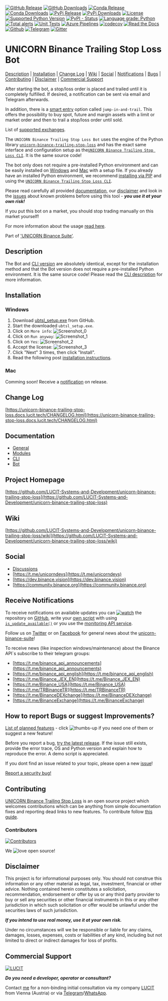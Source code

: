 [![GitHub Release](https://img.shields.io/github/release/LUCIT-Systems-and-Development/unicorn-binance-trailing-stop-loss.svg?label=github)](https://github.com/LUCIT-Systems-and-Development/unicorn-binance-trailing-stop-loss/releases)
[![GitHub Downloads](https://img.shields.io/github/downloads/LUCIT-Systems-and-Development/unicorn-binance-trailing-stop-loss/total?color=blue)](https://github.com/LUCIT-Systems-and-Development/unicorn-binance-trailing-stop-loss/releases)
[![Conda Release](https://img.shields.io/conda/vn/conda-forge/unicorn-binance-trailing-stop-loss.svg?color=blue)](https://anaconda.org/conda-forge/unicorn-binance-trailing-stop-loss)
[![Conda Downloads](https://img.shields.io/conda/dn/conda-forge/unicorn-binance-trailing-stop-loss.svg?color=blue)](https://anaconda.org/conda-forge/unicorn-binance-trailing-stop-loss)
[![PyPi Release](https://img.shields.io/pypi/v/unicorn-binance-trailing-stop-loss?color=blue)](https://pypi.org/project/unicorn-binance-trailing-stop-loss/)
[![PyPi Downloads](https://pepy.tech/badge/unicorn-binance-trailing-stop-loss)](https://pepy.tech/project/unicorn-binance-trailing-stop-loss)
[![License](https://img.shields.io/github/license/LUCIT-Systems-and-Development/unicorn-binance-trailing-stop-loss.svg?color=blue)](https://github.com/LUCIT-Systems-and-Development/unicorn-binance-trailing-stop-loss/blob/master/LICENSE)
[![Supported Python Version](https://img.shields.io/pypi/pyversions/unicorn_binance_trailing_stop_loss.svg)](https://www.python.org/downloads/)
[![PyPI - Status](https://img.shields.io/pypi/status/unicorn_binance_trailing_stop_loss.svg)](https://github.com/LUCIT-Systems-and-Development/unicorn-binance-trailing-stop-loss/issues)
[![Language grade: Python](https://img.shields.io/lgtm/grade/python/g/LUCIT-Systems-and-Development/unicorn-binance-trailing-stop-loss.svg?logo=lgtm&logoWidth=18)](https://lgtm.com/projects/g/LUCIT-Systems-and-Development/unicorn-binance-trailing-stop-loss/context:python)
[![Total alerts](https://img.shields.io/lgtm/alerts/g/LUCIT-Systems-and-Development/unicorn-binance-trailing-stop-loss.svg?logo=lgtm&logoWidth=18)](https://lgtm.com/projects/g/LUCIT-Systems-and-Development/unicorn-binance-trailing-stop-loss/alerts/)
[![Unit Tests](https://github.com/LUCIT-Systems-and-Development/unicorn-binance-trailing-stop-loss/actions/workflows/unit-tests.yml/badge.svg)](https://github.com/LUCIT-Systems-and-Development/unicorn-binance-trailing-stop-loss/actions/workflows/unit-tests.yml)
[![Azure Pipelines](https://dev.azure.com/conda-forge/feedstock-builds/_apis/build/status/unicorn-binance-trailing-stop-loss-feedstock?branchName=main)](https://dev.azure.com/conda-forge/feedstock-builds/_build/latest?definitionId=15698&branchName=main)
[![codecov](https://codecov.io/gh/LUCIT-Systems-and-Development/unicorn-binance-trailing-stop-loss/branch/master/graph/badge.svg?token=5I03AZ3F5S)](https://codecov.io/gh/LUCIT-Systems-and-Development/unicorn-binance-trailing-stop-loss)
[![Read the Docs](https://img.shields.io/badge/read-%20docs-yellow)](https://unicorn-binance-trailing-stop-loss.docs.lucit.tech/Bot.html)
[![Github](https://img.shields.io/badge/source-github-yellow)](https://github.com/LUCIT-Systems-and-Development/unicorn-binance-trailing-stop-loss)
[![Telegram](https://img.shields.io/badge/chat-telegram-yellow)](https://t.me/unicorndevs)
[![Gitter](https://badges.gitter.im/unicorn-binance-suite/unicorn-binance-trailing-stop-loss.svg)](https://gitter.im/unicorn-binance-suite/unicorn-binance-trailing-stop-loss?utm_source=badge&utm_medium=badge&utm_campaign=pr-badge&utm_content=badge)

# UNICORN Binance Trailing Stop Loss Bot

[Description](#description) | [Installation](#installation) | [Change Log](#change-log) | [Wiki](#wiki) | 
[Social](#social) | [Notifications](#receive-notifications) | [Bugs](#how-to-report-bugs-or-suggest-improvements) | 
[Contributing](#contributing) | [Disclaimer](#disclaimer) | [Commercial Support](#commercial-support)

After starting the bot, a stop/loss order is placed and trailed until it is completely fulfilled. If desired, a 
notification can be sent via email and Telegram afterwards.

In addition, there is a [smart entry](https://www.lucit.tech/ubtsl-cli.html#smart-entry) option called 
`jump-in-and-trail`. This offers the possibility to buy spot, future and margin assets with a limit or market order 
and then to trail a stop/loss order until sold.

List of [supported exchanges](https://www.lucit.tech/ubtsl-cli.html#description).

The `UNICORN Binance Trailing Stop Loss Bot` uses the engine of the Python library [`unicorn-binance-trailing-stop-loss`](https://www.lucit.tech/unicorn-binance-trailing-stop-loss.html)
and has the exact same interface and configuration setup as the[`UNICORN Binance Trailing Stop Loss CLI`](https://www.lucit.tech/ubtsl-cli.html).
It is the same source code!

The bot only does not require a pre-installed Python environment and can be easily installed on [Windows](https://www.lucit.tech/unicorn-binance-trailing-stop-loss-bot.html#windows) 
and [Mac](https://www.lucit.tech/unicorn-binance-trailing-stop-loss-bot.html#mac) with a 
setup file. If you already have an installed Python environment, we recommend [installing via PIP](https://www.lucit.tech/unicorn-binance-trailing-stop-loss.html#installation-and-upgrade) 
and using the [`UNICORN Binance Trailing Stop Loss CLI`](https://www.lucit.tech/ubtsl-cli.html).

Please read carefully all provided [documentation](https://unicorn-binance-trailing-stop-loss.docs.lucit.tech/), our
[disclaimer](#disclaimer) and look in the 
[issues](https://github.com/LUCIT-Systems-and-Development/unicorn-binance-trailing-stop-loss/issues) about known 
problems before using this tool - ***you use it at your own risk!***

If you put this bot on a market, you should stop trading manually on this market yourself!

For more information about the usage [read here](https://www.lucit.tech/ubtsl-cli.html).

Part of ['UNICORN Binance Suite'](https://www.lucit.tech/unicorn-binance-suite.html).

## Description
The Bot and [CLI version](https://www.lucit.tech/ubtsl-cli.html) are absolutely identical, except for the installation 
method and that the Bot version does not require a pre-installed Python environment. It is the same source code! Please 
read the [CLI description](https://www.lucit.tech/ubtsl-cli.html#description) for more information. 

## Installation
### Windows
1. Download [ubtsl_setup.exe](https://github.com/LUCIT-Systems-and-Development/unicorn-binance-trailing-stop-loss/releases/latest/download/ubtsl_setup.exe)
from GitHub.
2. Start the downloaded `ubtsl_setup.exe`.
3. Click on `More info`: ![Screenshot_0](https://www.lucit.tech/files/images/dev/ubtsl/bot/windows/step_0.png)
4. Click on `Run anyway`: ![Screenshot_1](https://www.lucit.tech/files/images/dev/ubtsl/bot/windows/step_1.png)
5. Click on `Yes`: ![Screenshot_2](https://www.lucit.tech/files/images/dev/ubtsl/bot/windows/step_2.png)
6. Accept the license: ![Screenshot_3](https://www.lucit.tech/files/images/dev/ubtsl/bot/windows/step_3.png)
7. Click "Next" 3 times, then click "Install". 
8. Read the following post [installation instructions](https://www.lucit.tech/ubtsl-cli.html#installation).

### Mac
Comming soon! Receive a 
[notification](https://www.lucit.tech/unicorn-binance-trailing-stop-loss-bot.html#receive-notifications) on release.

## Change Log
[https://unicorn-binance-trailing-stop-loss.docs.lucit.tech/CHANGELOG.html](https://unicorn-binance-trailing-stop-loss.docs.lucit.tech/CHANGELOG.html)

## Documentation
- [General](https://unicorn-binance-trailing-stop-loss.docs.lucit.tech)
- [Modules](https://unicorn-binance-trailing-stop-loss.docs.lucit.tech/unicorn_binance_trailing_stop_loss.html)
- [CLI](https://unicorn-binance-trailing-stop-loss.docs.lucit.tech/CLI.html)
- [Bot](https://unicorn-binance-trailing-stop-loss.docs.lucit.tech/Bot.html)

## Project Homepage
[https://github.com/LUCIT-Systems-and-Development/unicorn-binance-trailing-stop-loss](https://github.com/LUCIT-Systems-and-Development/unicorn-binance-trailing-stop-loss)

## Wiki
[https://github.com/LUCIT-Systems-and-Development/unicorn-binance-trailing-stop-loss/wiki](https://github.com/LUCIT-Systems-and-Development/unicorn-binance-trailing-stop-loss/wiki)

## Social
- [Discussions](https://github.com/LUCIT-Systems-and-Development/unicorn-binance-trailing-stop-loss/discussions)
- [https://t.me/unicorndevs](https://t.me/unicorndevs)
- [https://dev.binance.vision](https://dev.binance.vision)
- [https://community.binance.org](https://community.binance.org)

## Receive Notifications
To receive notifications on available updates you can 
[![watch](https://raw.githubusercontent.com/lucit-systems-and-development/unicorn-binance-trailing-stop-loss/master/images/misc/watch.png)](https://github.com/LUCIT-Systems-and-Development/unicorn-binance-trailing-stop-loss/watchers) 
the repository on [GitHub](https://github.com/LUCIT-Systems-and-Development/unicorn-binance-trailing-stop-loss), write your 
[own script](https://github.com/LUCIT-Systems-and-Development/unicorn-binance-trailing-stop-loss/blob/master/example_version_of_this_package.py) 
with using 
[`is_update_available()`](https://unicorn-binance-trailing-stop-loss.docs.lucit.tech/unicorn_binance_trailing_stop_loss.html#unicorn_binance_trailing_stop_loss.manager.BinanceWebSocketApiManager.is_update_availabe) 
or you use the 
[monitoring API service](https://github.com/LUCIT-Systems-and-Development/unicorn-binance-trailing-stop-loss/wiki/UNICORN-Monitoring-API-Service).

Follow us on [Twitter](https://twitter.com/LUCIT_SysDev) or on [Facebook](https://www.facebook.com/lucit.systems.and.development) for general news about the [unicorn-binance-suite](https://www.lucit.tech/unicorn-binance-suite.html)!

To receive news (like inspection windows/maintenance) about the Binance API`s subscribe to their telegram groups: 

- [https://t.me/binance_api_announcements](https://t.me/binance_api_announcements)
- [https://t.me/binance_api_english](https://t.me/binance_api_english)
- [https://t.me/Binance_JEX_EN](https://t.me/Binance_JEX_EN)
- [https://t.me/Binance_USA](https://t.me/Binance_USA)
- [https://t.me/TRBinanceTR](https://t.me/TRBinanceTR)
- [https://t.me/BinanceDEXchange](https://t.me/BinanceDEXchange)
- [https://t.me/BinanceExchange](https://t.me/BinanceExchange)

## How to report Bugs or suggest Improvements?
[List of planned features](https://github.com/LUCIT-Systems-and-Development/unicorn-binance-trailing-stop-loss/issues?q=is%3Aissue+is%3Aopen+label%3Aenhancement) - 
click ![thumbs-up](https://raw.githubusercontent.com/lucit-systems-and-development/unicorn-binance-trailing-stop-loss/master/images/misc/thumbup.png) if you need one of them or suggest a new feature!

Before you report a bug, [try the latest release](https://github.com/LUCIT-Systems-and-Development/unicorn-binance-trailing-stop-loss#installation-and-upgrade). If the issue still exists, provide the error trace, OS 
and Python version and explain how to reproduce the error. A demo script is appreciated.

If you dont find an issue related to your topic, please open a new [issue](https://github.com/LUCIT-Systems-and-Development/unicorn-binance-trailing-stop-loss/issues)!

[Report a security bug!](https://github.com/LUCIT-Systems-and-Development/unicorn-binance-trailing-stop-loss/security/policy)

## Contributing
[UNICORN Binance Trailing Stop Loss](https://www.lucit.tech/unicorn-binance-trailing-stop-loss.html) is an open 
source project which welcomes contributions which can be anything from simple documentation fixes and reporting dead links to new features. To 
contribute follow 
[this guide](https://github.com/LUCIT-Systems-and-Development/unicorn-binance-trailing-stop-loss/blob/master/CONTRIBUTING.md).
 
### Contributors
[![Contributors](https://contributors-img.web.app/image?repo=LUCIT-Systems-and-Development/unicorn-binance-trailing-stop-loss)](https://github.com/LUCIT-Systems-and-Development/unicorn-binance-trailing-stop-loss/graphs/contributors)

We ![love](https://raw.githubusercontent.com/lucit-systems-and-development/unicorn-binance-trailing-stop-loss/master/images/misc/heart.png) open source!

## Disclaimer
This project is for informational purposes only. You should not construe this information or any other material as 
legal, tax, investment, financial or other advice. Nothing contained herein constitutes a solicitation, recommendation, 
endorsement or offer by us or any third party provider to buy or sell any securities or other financial instruments in 
this or any other jurisdiction in which such solicitation or offer would be unlawful under the securities laws of such 
jurisdiction.

***If you intend to use real money, use it at your own risk.***

Under no circumstances will we be responsible or liable for any claims, damages, losses, expenses, costs or liabilities 
of any kind, including but not limited to direct or indirect damages for loss of profits.

## Commercial Support
[![LUCIT](https://www.lucit.tech/files/images/logos/LUCIT-LOGO.png)](https://www.lucit.tech)

***Do you need a developer, operator or consultant?***

Contact [me](https://about.me/oliver-zehentleitner) for a non-binding initial consultation via my company 
[LUCIT](https://www.lucit.tech) from Vienna (Austria) or via [Telegram](https://t.me/LUCIT_OZ)/[WhatsApp](https://wa.me/436602456535).
